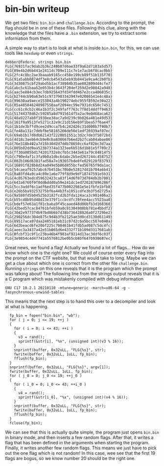 # bin-bin writeup

We get two files: `bin.bin` and `challenge.bin`. According to the prompt, the flag should be in one of these files. Following this clue, along with the knowledge that the files have a `.bin` extension, we try to extract some information from them. 

A simple way to start is to look at what is inside `bin.bin`, for this, we can use tools like `hexdump` or even `strings`. 

```
debber@fedora: strings bin.bin
FLG{76931fac9dab2b36c248b87d6ae33f9a62d7183a5d57}
FLG{89e4b2d6b441e2411dc709e111c7e1e7acb6f8cac0bb}
FLG{2fc4c8bc2ae3baaab9165cc458e199cb89f51b135f70}
FLG{91a5abb0874df3e8cb4543a5eb93b0441e9ca4c2b0fb}
FLG{3d30875cbf29abd5b1acf38984b35ae882809dd4cfe7}
FLG{abc5c61baa52e053b4c3643f204ef259d2e98042a948}
FLG{aac5e884cb3ec7db925643fd34fdd467e2cca406035c}
FLG{b2744cb90a63e51c9737903343947e02086541e4c48a}
FLG{99630aa9aece153843a4b190274ebc955f8592e30a22}
FLG{05a485846248987550aaf2094ec59e7931dc650c7451}
FLG{cc61c0cb2c46a1b3f2c349faff763c7f8d14ddff9463}
FLG{51744378d62c59285a8d7915614f5a2ac9e0d68aca62}
FLG{48a9227ab8f1930ee38ac7a9d239c9b026a481e49d53}
FLG{161f9a9513fe5271c32e9c21d156eb9f1bea57f6ae4f}
FLG{1b1de3b7fd9cee2d9cca7b4c242d26c31d000b7f90b7}
FLG{fe48a131c7debfbe58165266de56e1edf26939af07ec}
FLG{69ab1b17d8db62143f2228b51551c3d2c7de3f5072bd}
FLG{4d18c3aeb64cb9e8cba838667b6ed2b2fcab04abae86}
FLG{76e318b402a7d15b30d2d7ddb78650cc6af82bc3d7aa}
FLG{805b02dd9aa523b7374a1323ee6b516d1b81e5f709c2}
FLG{ff30a085bd174201732e8cfb5c3443e61a79c84814f5}
FLG{c790edaf1c3fa9b0a1dbc6dabc2b5ed267244c458752}
FLG{002b106d6381fad58a7e193657bde0fe029120f83793}
FLG{16891f828b8d24a049e5b86d855bcfed56765f9da1ac}
FLG{54caeaf9257abc67b451bc70b0e52817dd1b704a6b41}
FLG{8a83fd4a9ca4c89e1a6e779f8d9e9df18747591e5b31}
FLG{4c05763edcd59632423ca83f14d6f073d784db2b7001}
FLG{643a6760f9f0dd6ddd0a59e241dc1ed720287896286f}
FLG{5cc3addf6c1adf6ed35f477b0022981e5e1fbfe1bfb8}
FLG{e26b5ba93253275bf6a44b3fa1051cdfe3b3f5d2725a}
FLG{9a580fd5b04525b3182fcd2b3fda124aca3c901406a2}
FLG{b55cd8b95d48d13e379f1ccbcdfc39fee4acc5523aa0}
FLG{bdef57e63a1f81cbaba9f45caaed48d06bfb3d168360}
FLG{42bed57cac84761bfeb59a0c81304908bb781e4bbdf2}
FLG{30d2e977374b97bd0b6b7d38b736428826a0f2729be2}
FLG{290256dc304e875c9d4b3fb2125ae3d0cd3130d61149}
FLG{89517aca97daa2485181eb31c07d2c6a5bcc587e048a}
FLG{6d2beacd6fe206f225c708461b41fdb5ad087c5dc4fc}
FLG{aeec3a3437a42e51b065d6e4332f71b109d3317681ab}
FLG{0fcbf31c9f1c23ba46b4f983af9214d13ac3ddf6c03f}
FLG{3e9854c4d47741a5576812be0b5cb8bf647b930687ec}
```

Great news, we found a flag! Actually we found a lot of flags... How do we know which one is the right one? We could of course enter every flag into the prompt on the CTF website, but that would take to long. Maybe we can get a clue about which one is correct from the other file `challenge.bin`. Running `strings` on this one reveals that it is the program which the prompt was talking about! The following line from the strings output reveals that it is a C program which was mistakenly compiled with debug information

```
GNU C17 10.2.1 20210110 -mtune=generic -march=x86-64 -g -fasynchronous-unwind-tables
```

This means that the next step is to hand this over to a decompiler and look at what is happening. 

```
  fp_bin = fopen("bin.bin", "wb");
  for ( j = 0; j <= 19; ++j )
  {
    for ( i = 0; i <= 43; ++i )
    {
      v3 = rand();
      sprintf(&str[i], "%x", (unsigned int)(v3 % 16));
    }
    snprintf(buffer, 0x32uLL, "FLG{%s}", str);
    fwrite(buffer, 0x32uLL, 1uLL, fp_bin);
    fflush(fp_bin);
  }
  snprintf(buffer, 0x32uLL, "FLG{%s}", argv[1]);
  fwrite(buffer, 0x32uLL, 1uLL, fp_bin);
  for ( j_0 = 0; j_0 <= 19; ++j_0 )
  {
    for ( i_0 = 0; i_0 <= 43; ++i_0 )
    {
      v4 = rand();
      sprintf(&str[i_0], "%x", (unsigned int)(v4 % 16));
    }
    snprintf(buffer, 0x32uLL, "FLG{%s}", str);
    fwrite(buffer, 0x32uLL, 1uLL, fp_bin);
    fflush(fp_bin);
  }
  fclose(fp_bin);
```

We can see that this is actually quite simple, the program just opens `bin.bin` in binary mode, and then inserts a few random flags. After that, it writes a flag that has been defined in the arguments when starting the program. Finally, it writes another few random flags. This means we just have to pick out the one flag which is not random! In this case, wee see that the first 19 flags are bogus, so we know number 20 should be the right one.
